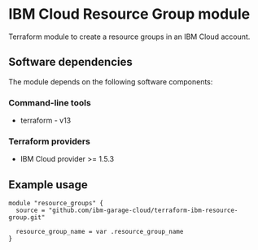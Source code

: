 # IBM Cloud Resource Group module

Terraform module to create a resource groups in an IBM Cloud account.

## Software dependencies

The module depends on the following software components:

### Command-line tools

- terraform - v13

### Terraform providers

- IBM Cloud provider >= 1.5.3

## Example usage

```hcl-terraform
module "resource_groups" {
  source = "github.com/ibm-garage-cloud/terraform-ibm-resource-group.git"

  resource_group_name = var .resource_group_name
}
```
